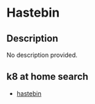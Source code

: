 # Hastebin

## Description

No description provided.

## k8 at home search

- [hastebin](https://nanne.dev/k8s-at-home-search/#/hastebin)
